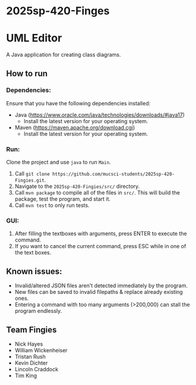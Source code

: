 # 2025sp-420-Finges

# UML Editor
A Java application for creating class diagrams.

## How to run
### Dependencies:
Ensure that you have the following dependencies installed:
- Java (https://www.oracle.com/java/technologies/downloads/#java17)
  - Install the latest version for your operating system.
- Maven (https://maven.apache.org/download.cgi)
  - Install the latest version for your operating system.

### Run:
Clone the project and use ``java`` to run ``Main``.
1. Call ``git clone https://github.com/mucsci-students/2025sp-420-Fingies.git``.
2. Navigate to the ``2025sp-420-Fingies/src/`` directory.
3. Call ``mvn package`` to compile all of the files in ``src/``. This will build the package, test the program, and start it.
4. Call ``mvn test`` to only run tests.

### GUI:
1. After filling the textboxes with arguments, press ENTER to execute the command.
2. If you want to cancel the current command, press ESC while in one of the text boxes.
 
## Known issues:
- Invalid/altered JSON files aren't detected immediately by the program.
- New files can be saved to invalid filepaths & replace already existing ones.
- Entering a command with too many arguments (>200,000) can stall the program endlessly.

## Team Fingies
- Nick Hayes
- William Wickenheiser
- Tristan Rush
- Kevin Dichter
- Lincoln Craddock
- Tim King